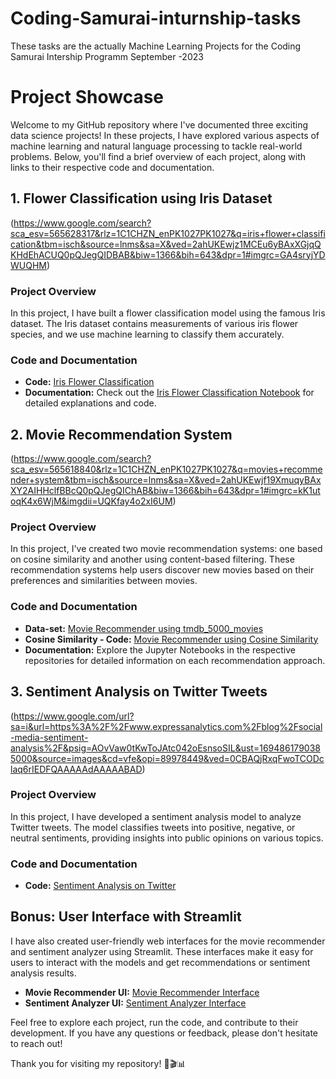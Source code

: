 # Coding-Samurai-inturnship-tasks
These tasks are the actually Machine Learning Projects for the Coding Samurai Intership Programm September
-2023

# Project Showcase

Welcome to my GitHub repository where I've documented three exciting data science projects! In these projects, I have explored various aspects of machine learning and natural language processing to tackle real-world problems. Below, you'll find a brief overview of each project, along with links to their respective code and documentation.

## 1. Flower Classification using Iris Dataset
(https://www.google.com/search?sca_esv=565628317&rlz=1C1CHZN_enPK1027PK1027&q=iris+flower+classification&tbm=isch&source=lnms&sa=X&ved=2ahUKEwjz1MCEu6yBAxXGjqQKHdEhACUQ0pQJegQIDBAB&biw=1366&bih=643&dpr=1#imgrc=GA4sryjYDWUQHM)
### Project Overview
In this project, I have built a flower classification model using the famous Iris dataset. The Iris dataset contains measurements of various iris flower species, and we use machine learning to classify them accurately.

### Code and Documentation
- **Code:** [Iris Flower Classification](https://github.com/Adeelmunir707/Coding-Samurai-inturship-tasks/blob/main/flower-species/flower-sepecies-prediction-iris-dataset.ipynb)
- **Documentation:** Check out the [Iris Flower Classification Notebook](https://github.com/Adeelmunir707/Coding-Samurai-inturship-tasks/blob/main/flower-species/flower-sepecies-prediction-iris-dataset.ipynb) for detailed explanations and code.

## 2. Movie Recommendation System

(https://www.google.com/search?sca_esv=565618840&rlz=1C1CHZN_enPK1027PK1027&q=movies+recommender+system&tbm=isch&source=lnms&sa=X&ved=2ahUKEwjf19XmuqyBAxXY2AIHHclfBBcQ0pQJegQIChAB&biw=1366&bih=643&dpr=1#imgrc=kK1utoqK4x6WjM&imgdii=UQKfay4o2xI6UM)

### Project Overview
In this project, I've created two movie recommendation systems: one based on cosine similarity and another using content-based filtering. These recommendation systems help users discover new movies based on their preferences and similarities between movies.

### Code and Documentation
- **Data-set:** [Movie Recommender using tmdb_5000_movies](https://github.com/Adeelmunir707/Coding-Samurai-inturship-tasks/blob/main/movies-recomender/Datasets.zip)
- **Cosine Similarity - Code:** [Movie Recommender using Cosine Similarity](https://github.com/Adeelmunir707/Coding-Samurai-inturship-tasks/blob/main/movies-recomender/movie-recomendation-system.ipynb)
- **Documentation:** Explore the Jupyter Notebooks in the respective repositories for detailed information on each recommendation approach.

## 3. Sentiment Analysis on Twitter Tweets
(https://www.google.com/url?sa=i&url=https%3A%2F%2Fwww.expressanalytics.com%2Fblog%2Fsocial-media-sentiment-analysis%2F&psig=AOvVaw0tKwToJAtc042oEsnsoSIL&ust=1694861790385000&source=images&cd=vfe&opi=89978449&ved=0CBAQjRxqFwoTCODclaq6rIEDFQAAAAAdAAAAABAD)

### Project Overview
In this project, I have developed a sentiment analysis model to analyze Twitter tweets. The model classifies tweets into positive, negative, or neutral sentiments, providing insights into public opinions on various topics.

### Code and Documentation
- **Code:** [Sentiment Analysis on Twitter](https://github.com/Adeelmunir707/Coding-Samurai-inturship-tasks/blob/main/Sentiment-analysis/social-media-sentiment-analysis.ipynb)


## Bonus: User Interface with Streamlit

I have also created user-friendly web interfaces for the movie recommender and sentiment analyzer using Streamlit. These interfaces make it easy for users to interact with the models and get recommendations or sentiment analysis results.

- **Movie Recommender UI:** [Movie Recommender Interface](https://github.com/Adeelmunir707/Coding-Samurai-inturship-tasks/blob/main/movies-recomender/app.py)
- **Sentiment Analyzer UI:** [Sentiment Analyzer Interface](https://github.com/yourusername/sentiment-analyzer-streamlit)

Feel free to explore each project, run the code, and contribute to their development. If you have any questions or feedback, please don't hesitate to reach out!

Thank you for visiting my repository! 🌸🎬📊

